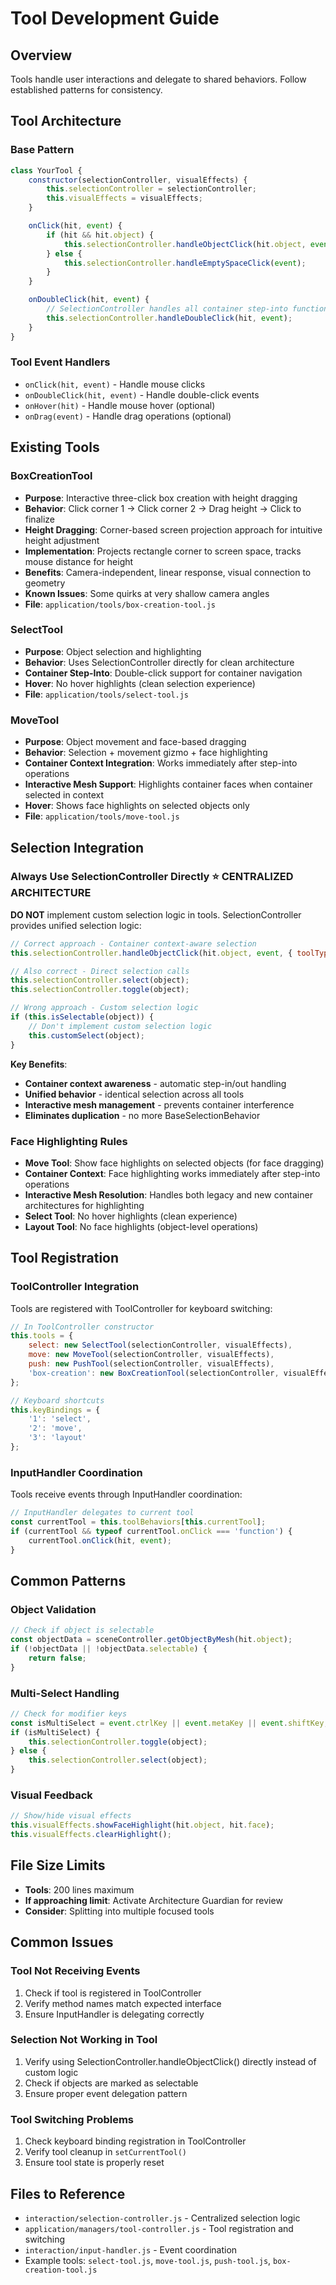 # Tool Development Guide

## Overview
Tools handle user interactions and delegate to shared behaviors. Follow established patterns for consistency.

## Tool Architecture

### Base Pattern
```javascript
class YourTool {
    constructor(selectionController, visualEffects) {
        this.selectionController = selectionController;
        this.visualEffects = visualEffects;
    }

    onClick(hit, event) {
        if (hit && hit.object) {
            this.selectionController.handleObjectClick(hit.object, event, { toolType: 'YourTool' });
        } else {
            this.selectionController.handleEmptySpaceClick(event);
        }
    }

    onDoubleClick(hit, event) {
        // SelectionController handles all container step-into functionality
        this.selectionController.handleDoubleClick(hit, event);
    }
}
```

### Tool Event Handlers
- `onClick(hit, event)` - Handle mouse clicks
- `onDoubleClick(hit, event)` - Handle double-click events  
- `onHover(hit)` - Handle mouse hover (optional)
- `onDrag(event)` - Handle drag operations (optional)

## Existing Tools

### BoxCreationTool
- **Purpose**: Interactive three-click box creation with height dragging
- **Behavior**: Click corner 1 → Click corner 2 → Drag height → Click to finalize
- **Height Dragging**: Corner-based screen projection approach for intuitive height adjustment
- **Implementation**: Projects rectangle corner to screen space, tracks mouse distance for height
- **Benefits**: Camera-independent, linear response, visual connection to geometry
- **Known Issues**: Some quirks at very shallow camera angles
- **File**: `application/tools/box-creation-tool.js`

### SelectTool
- **Purpose**: Object selection and highlighting
- **Behavior**: Uses SelectionController directly for clean architecture
- **Container Step-Into**: Double-click support for container navigation
- **Hover**: No hover highlights (clean selection experience)
- **File**: `application/tools/select-tool.js`

### MoveTool
- **Purpose**: Object movement and face-based dragging
- **Behavior**: Selection + movement gizmo + face highlighting
- **Container Context Integration**: Works immediately after step-into operations
- **Interactive Mesh Support**: Highlights container faces when container selected in context
- **Hover**: Shows face highlights on selected objects only
- **File**: `application/tools/move-tool.js`


## Selection Integration

### Always Use SelectionController Directly ⭐ **CENTRALIZED ARCHITECTURE**
**DO NOT** implement custom selection logic in tools. SelectionController provides unified selection logic:

```javascript
// Correct approach - Container context-aware selection
this.selectionController.handleObjectClick(hit.object, event, { toolType: 'YourTool' });

// Also correct - Direct selection calls
this.selectionController.select(object);
this.selectionController.toggle(object);

// Wrong approach - Custom selection logic
if (this.isSelectable(object)) {
    // Don't implement custom selection logic
    this.customSelect(object);
}
```

**Key Benefits**:
- **Container context awareness** - automatic step-in/out handling
- **Unified behavior** - identical selection across all tools
- **Interactive mesh management** - prevents container interference
- **Eliminates duplication** - no more BaseSelectionBehavior

### Face Highlighting Rules
- **Move Tool**: Show face highlights on selected objects (for face dragging)
- **Container Context**: Face highlighting works immediately after step-into operations
- **Interactive Mesh Resolution**: Handles both legacy and new container architectures for highlighting
- **Select Tool**: No hover highlights (clean experience)  
- **Layout Tool**: No face highlights (object-level operations)

## Tool Registration

### ToolController Integration
Tools are registered with ToolController for keyboard switching:

```javascript
// In ToolController constructor
this.tools = {
    select: new SelectTool(selectionController, visualEffects),
    move: new MoveTool(selectionController, visualEffects),
    push: new PushTool(selectionController, visualEffects),
    'box-creation': new BoxCreationTool(selectionController, visualEffects)
};

// Keyboard shortcuts
this.keyBindings = {
    '1': 'select',
    '2': 'move', 
    '3': 'layout'
};
```

### InputHandler Coordination
Tools receive events through InputHandler coordination:

```javascript
// InputHandler delegates to current tool
const currentTool = this.toolBehaviors[this.currentTool];
if (currentTool && typeof currentTool.onClick === 'function') {
    currentTool.onClick(hit, event);
}
```

## Common Patterns

### Object Validation
```javascript
// Check if object is selectable
const objectData = sceneController.getObjectByMesh(hit.object);
if (!objectData || !objectData.selectable) {
    return false;
}
```

### Multi-Select Handling
```javascript
// Check for modifier keys  
const isMultiSelect = event.ctrlKey || event.metaKey || event.shiftKey;
if (isMultiSelect) {
    this.selectionController.toggle(object);
} else {
    this.selectionController.select(object);
}
```

### Visual Feedback
```javascript
// Show/hide visual effects
this.visualEffects.showFaceHighlight(hit.object, hit.face);
this.visualEffects.clearHighlight();
```

## File Size Limits
- **Tools**: 200 lines maximum
- **If approaching limit**: Activate Architecture Guardian for review
- **Consider**: Splitting into multiple focused tools

## Common Issues

### Tool Not Receiving Events
1. Check if tool is registered in ToolController
2. Verify method names match expected interface
3. Ensure InputHandler is delegating correctly

### Selection Not Working in Tool
1. Verify using SelectionController.handleObjectClick() directly instead of custom logic
2. Check if objects are marked as selectable
3. Ensure proper event delegation pattern

### Tool Switching Problems
1. Check keyboard binding registration in ToolController
2. Verify tool cleanup in `setCurrentTool()`
3. Ensure tool state is properly reset

## Files to Reference
- `interaction/selection-controller.js` - Centralized selection logic
- `application/managers/tool-controller.js` - Tool registration and switching
- `interaction/input-handler.js` - Event coordination
- Example tools: `select-tool.js`, `move-tool.js`, `push-tool.js`, `box-creation-tool.js`